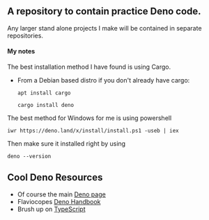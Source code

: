 ## A repository to contain practice Deno code. 
Any larger stand alone projects I make will be contained in separate repositories.

#### My notes
The best installation method I have found is using Cargo.
- From a Debian based distro if you don't already have cargo:
    
    `apt install cargo`

    `cargo install deno`

The best method for Windows for me is using powershell
    
`iwr https://deno.land/x/install/install.ps1 -useb | iex`

Then make sure it installed right by using
    
`deno --version`

## Cool Deno Resources
- Of course the main [Deno page](https://deno.land/)
- Flaviocopes [Deno Handbook](https://flaviocopes.com/deno/)
- Brush up on [TypeScript](https://learnxinyminutes.com/docs/typescript/)

